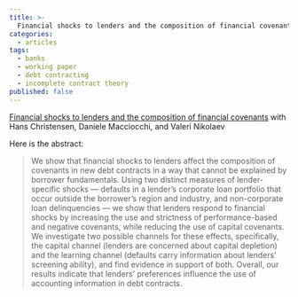 ```yaml
---
title: >-
  Financial shocks to lenders and the composition of financial covenants
categories:
  - articles
tags:
  - banks
  - working paper
  - debt contracting
  - incomplete contract theory
published: false
---
```


[Financial shocks to lenders and the composition of financial covenants](https://papers.ssrn.com/sol3/papers.cfm?abstract_id=3079996)
with Hans Christensen, Daniele Macciocchi, and Valeri Nikolaev

Here is the abstract:

> We show that financial shocks to lenders affect the composition of covenants in new debt contracts in a way that cannot be explained by borrower fundamentals. Using two distinct measures of lender-specific shocks — defaults in a lender’s corporate loan portfolio that occur outside the borrower’s region and industry, and non-corporate loan delinquencies — we show that lenders respond to financial shocks by increasing the use and strictness of performance-based and negative covenants, while reducing the use of capital covenants. We investigate two possible channels for these effects, specifically, the capital channel (lenders are concerned about capital depletion) and the learning channel (defaults carry information about lenders’ screening ability), and find evidence in support of both. Overall, our results indicate that lenders’ preferences influence the use of accounting information in debt contracts.  
